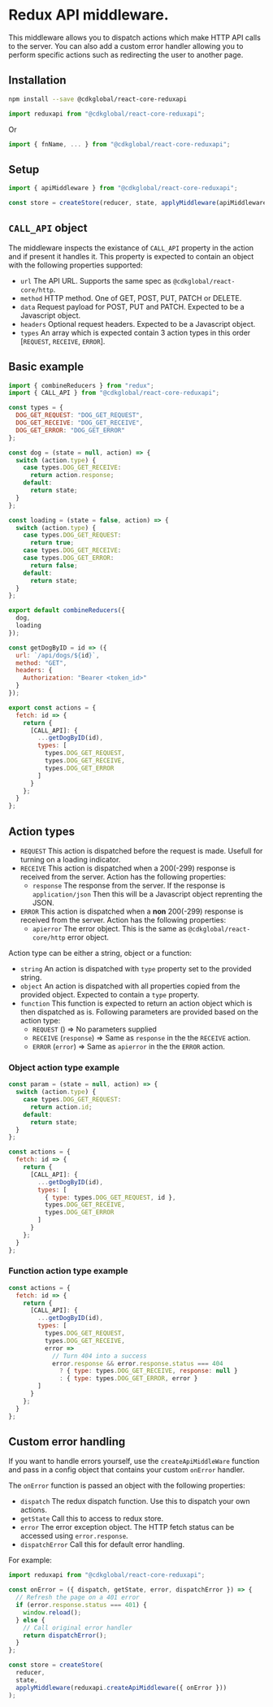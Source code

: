 # Redux API middleware.

This middleware allows you to dispatch actions which make HTTP API calls to the server.
You can also add a custom error handler allowing you to perform specific actions such as
redirecting the user to another page.

## Installation

```bash
npm install --save @cdkglobal/react-core-reduxapi
```

```js
import reduxapi from "@cdkglobal/react-core-reduxapi";
```

Or

```js
import { fnName, ... } from "@cdkglobal/react-core-reduxapi";
```

## Setup

```js
import { apiMiddleware } from "@cdkglobal/react-core-reduxapi";

const store = createStore(reducer, state, applyMiddleware(apiMiddleware));
```

## `CALL_API` object

The middleware inspects the existance of `CALL_API` property in the action and if present it handles it. This property is expected to contain an object with the following properties supported:

* `url` The API URL. Supports the same spec as `@cdkglobal/react-core/http`.
* `method` HTTP method. One of GET, POST, PUT, PATCH or DELETE.
* `data` Request payload for POST, PUT and PATCH. Expected to be a Javascript object.
* `headers` Optional request headers. Expected to be a Javascript object.
* `types` An array which is expected contain 3 action types in this order [`REQUEST`, `RECEIVE`, `ERROR`].

## Basic example

```js
import { combineReducers } from "redux";
import { CALL_API } from "@cdkglobal/react-core-reduxapi";

const types = {
  DOG_GET_REQUEST: "DOG_GET_REQUEST",
  DOG_GET_RECEIVE: "DOG_GET_RECEIVE",
  DOG_GET_ERROR: "DOG_GET_ERROR"
};

const dog = (state = null, action) => {
  switch (action.type) {
    case types.DOG_GET_RECEIVE:
      return action.response;
    default:
      return state;
  }
};

const loading = (state = false, action) => {
  switch (action.type) {
    case types.DOG_GET_REQUEST:
      return true;
    case types.DOG_GET_RECEIVE:
    case types.DOG_GET_ERROR:
      return false;
    default:
      return state;
  }
};

export default combineReducers({
  dog,
  loading
});

const getDogByID = id => ({
  url: `/api/dogs/${id}`,
  method: "GET",
  headers: {
    Authorization: "Bearer <token_id>"
  }
});

export const actions = {
  fetch: id => {
    return {
      [CALL_API]: {
        ...getDogByID(id),
        types: [
          types.DOG_GET_REQUEST,
          types.DOG_GET_RECEIVE,
          types.DOG_GET_ERROR
        ]
      }
    };
  }
};
```

## Action types

* `REQUEST` This action is dispatched before the request is made. Usefull for turning on a loading indicator.
* `RECEIVE` This action is dispatched when a 200(-299) response is received from the server. Action has the following properties:
  * `response` The response from the server. If the response is `application/json` Then this will be a Javascript object reprenting the JSON.
* `ERROR` This action is dispatched when a **non** 200(-299) response is received from the server. Action has the following properties:
  * `apierror` The error object. This is the same as `@cdkglobal/react-core/http` error object.

Action type can be either a string, object or a function:

* `string` An action is dispatched with `type` property set to the provided string.
* `object` An action is dispatched with all properties copied from the provided object. Expected to contain a `type` property.
* `function` This function is expected to return an action object which is then dispatched as is. Following parameters are provided based on the action type:
  * `REQUEST` () => No parameters supplied
  * `RECEIVE` (`response`) => Same as `response` in the the `RECEIVE` action.
  * `ERROR` (`error`) => Same as `apierror` in the the `ERROR` action.

### Object action type example

```js
const param = (state = null, action) => {
  switch (action.type) {
    case types.DOG_GET_REQUEST:
      return action.id;
    default:
      return state;
  }
};

const actions = {
  fetch: id => {
    return {
      [CALL_API]: {
        ...getDogByID(id),
        types: [
          { type: types.DOG_GET_REQUEST, id },
          types.DOG_GET_RECEIVE,
          types.DOG_GET_ERROR
        ]
      }
    };
  }
};
```

### Function action type example

```js
const actions = {
  fetch: id => {
    return {
      [CALL_API]: {
        ...getDogByID(id),
        types: [
          types.DOG_GET_REQUEST,
          types.DOG_GET_RECEIVE,
          error =>
            // Turn 404 into a success
            error.response && error.response.status === 404
              ? { type: types.DOG_GET_RECEIVE, response: null }
              : { type: types.DOG_GET_ERROR, error }
        ]
      }
    };
  }
};
```

## Custom error handling

If you want to handle errors yourself, use the `createApiMiddleWare` function and pass in a
config object that contains your custom `onError` handler.

The `onError` function is passed an object with the following properties:

* `dispatch` The redux dispatch function. Use this to dispatch your own actions.
* `getState` Call this to access to redux store.
* `error` The error exception object. The HTTP fetch status can be accessed using `error.response`.
* `dispatchError` Call this for default error handling.

For example:

```js
import reduxapi from "@cdkglobal/react-core-reduxapi";

const onError = ({ dispatch, getState, error, dispatchError }) => {
  // Refresh the page on a 401 error
  if (error.response.status === 401) {
    window.reload();
  } else {
    // Call original error handler
    return dispatchError();
  }
};

const store = createStore(
  reducer,
  state,
  applyMiddleware(reduxapi.createApiMiddleware({ onError }))
);
```

